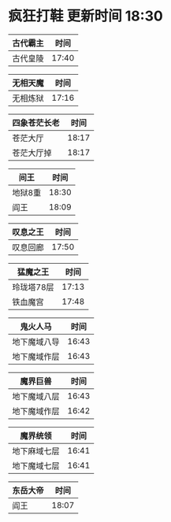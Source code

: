# 疯狂打鞋 更新时间 18:30

| 古代霸主   | 时间    |
|--------|-------|
| 古代皇陵 | 17:40 |

| 无相天魔   | 时间    |
|--------|-------|
| 无相炼狱 | 17:16 |

| 四象苍茫长老   | 时间    |
|--------|-------|
| 苍茫大厅 | 18:17 |
| 苍茫大厅掉 | 18:17 |

| 间王   | 时间    |
|--------|-------|
| 地狱8重 | 18:30 |
| 阎王 | 18:09 |

| 叹息之王   | 时间    |
|--------|-------|
| 叹息回廊 | 17:50 |

| 猛魔之王   | 时间    |
|--------|-------|
| 玲珑塔78层 | 17:13 |
| 铁血魔宫 | 17:48 |

| 鬼火人马   | 时间    |
|--------|-------|
| 地下魔域八导 | 16:43 |
| 地下魔域作层 | 16:43 |

| 魔界巨兽   | 时间    |
|--------|-------|
| 地下魔域八层 | 16:43 |
| 地下魔域作层 | 16:42 |

| 魔界统领   | 时间    |
|--------|-------|
| 地下麻域七层 | 16:41 |
| 地下魔域七层 | 16:41 |

| 东岳大帝   | 时间    |
|--------|-------|
| 阎王 | 18:07 |